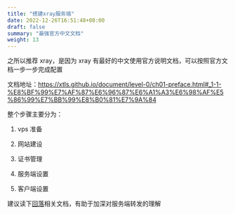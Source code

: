 ```yaml
---
title: "搭建xray服务端"
date: 2022-12-26T16:51:48+08:00
draft: false
summary: "最强官方中文文档"
weight: 13
---
```


之所以推荐 xray，是因为 xray 有最好的中文使用官方说明文档，可以按照官方文档一步一步完成配置

文档地址：<https://xtls.github.io/document/level-0/ch01-preface.html#_1-1-%E8%BF%99%E7%AF%87%E6%96%87%E6%A1%A3%E6%98%AF%E5%86%99%E7%BB%99%E8%B0%81%E7%9A%84>

整个步骤主要分为：

1. vps 准备

2. 网站建设

3. 证书管理

4. 服务端设置

5. 客户端设置

建议读下[回落](https://xtls.github.io/document/level-1/fallbacks-lv1.html#_1-%E5%9B%9E%E9%A1%BE%E3%80%8A%E5%B0%8F%E5%B0%8F%E7%99%BD%E7%99%BD%E8%AF%9D%E6%96%87%E3%80%8B%E4%B8%AD%E7%9A%84%E5%9B%9E%E8%90%BD)相关文档，有助于加深对服务端转发的理解
